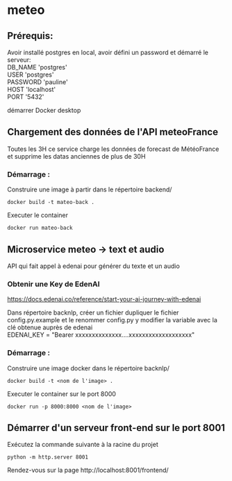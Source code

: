 # meteo

## Prérequis:
Avoir installé postgres en local, avoir défini un password et démarré le serveur:  
DB_NAME 'postgres'  
USER 'postgres'  
PASSWORD 'pauline'  
HOST 'localhost'  
PORT '5432'  

démarrer Docker desktop  

## Chargement des données de l'API meteoFrance

Toutes les 3H ce service charge les données de forecast de MétéoFrance et supprime les datas anciennes de plus de 30H  

### Démarrage :

Construire une image à partir dans le répertoire backend/  
```
docker build -t mateo-back .
```
Executer le container  
```
docker run mateo-back
```

## Microservice meteo -> text et audio

API qui fait appel à edenai pour générer du texte et un audio

### Obtenir une Key de EdenAI

https://docs.edenai.co/reference/start-your-ai-journey-with-edenai  

Dans répertoire backnlp, créer un fichier dupliquer le fichier config.py.example et le renommer config.py y modifier la variable avec la clé obtenue auprès de edenai  
EDENAI_KEY = "Bearer xxxxxxxxxxxxxx....xxxxxxxxxxxxxxxxxxx"

### Démarrage :

Construire une image docker dans le répertoire backnlp/
```
docker build -t <nom de l'image> .
```
Executer le container sur le port 8000
```
docker run -p 8000:8000 <nom de l'image>
```

## Démarrer d'un serveur front-end sur le port 8001

Exécutez la commande suivante à la racine du projet
```
python -m http.server 8001
```

Rendez-vous sur la page http://localhost:8001/frontend/
